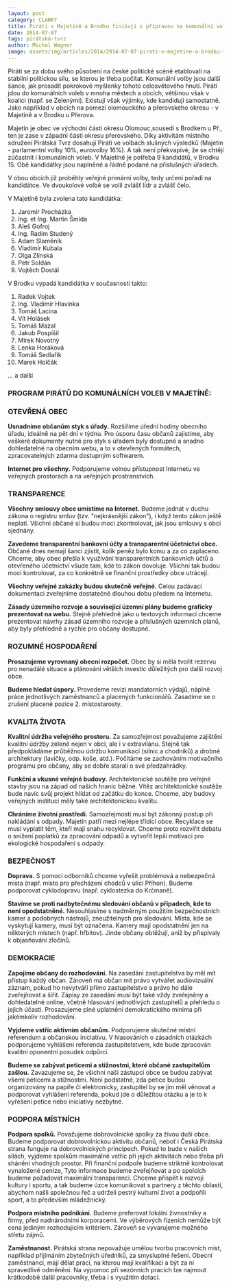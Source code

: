 ```yaml
---
layout: post
category: CLANKY
title: Piráti v Majetíně a Brodku finišují s přípravou na komunální volby
date: 2014-07-07
tags: pirátská-tvrz
author: Michal Wagner
image: assets/img/articles/2014/2014-07-07-pirati-v-majetine-a-brodku-finisuji-s-pripravou-na-komunalni-volby.jpg   #751x422 pixelu
---
```

Piráti se za dobu svého působení na české politické scéně etablovali na stabilní politickou sílu, se kterou je třeba počítat. Komunální volby jsou další šance, jak prosadit pokrokové myšlenky tohoto celosvětového hnutí. Piráti jdou do komunálních voleb v mnoha městech a obcích, většinou však v koalici (např. se Zelenými). Existují však výjimky, kde kandidují samostatně. Jako například v obcích na pomezí olomouckého a přerovského okresu - v Majetíně a v Brodku u Přerova.

Majetín je obec ve východní části okresu Olomouc,sousedí s Brodkem u Př., ten je zase v západní části okresu přerovského. Díky aktivitám místního sdružení Pirátská Tvrz dosahují Piráti ve volbách slušných výsledků (Majetín - parlamentní volby 10%, eurovolby 16%). A tak není překvapivé, že se chtějí zúčastnit i komunálních voleb. V Majetíně je potřeba 9 kandidátů, v Brodku 15. Obě kandidátky jsou naplněné a řádně podané na příslušných úřadech.

V obou obcích již proběhly veřejné primární volby, tedy určení pořadí na kandidátce. Ve dvoukolové volbě se volil zvlášť lídr a zvlášť čelo. 

V Majetíně byla zvolena tato kandidátka:

1. Jaromír Procházka
2. Ing. et Ing. Martin Šmída
3. Aleš Gofroj
4. Ing. Radim Studený
5. Adam Slaměník
6. Vladimír Kubala
7. Olga Zlínská
8. Petr Soldán
9. Vojtěch Dostál

V Brodku vypadá kandidátka v současnosti takto:

1. Radek Vojtek
2. Ing. Vladimír Hlavinka
3. Tomáš Lacina
4. Vít Holásek
5. Tomáš Mazal
6. Jakub Pospíšil
7. Mirek Novotný
8. Lenka Horáková
9. Tomáš Sedlařík
10. Marek Holčák

... a další

### PROGRAM PIRÁTŮ DO KOMUNÁLNÍCH VOLEB V MAJETÍNĚ:

### OTEVŘENÁ OBEC

**Usnadníme občanům styk s úřady.** Rozšíříme úřední hodiny obecního úřadu, ideálně na pět dní v týdnu. Pro úsporu času občanů zajistíme, aby veškeré dokumenty nutné pro styk s úřadem byly dostupné a snadno dohledatelné na obecním webu, a to v otevřených formátech, zpracovatelných zdarma dostupným softwarem.

**Internet pro všechny.** Podporujeme volnou přístupnost Internetu ve veřejných prostorách a na veřejných prostranstvích.

### TRANSPARENCE

**Všechny smlouvy obce umístíme na Internet.** Budeme jednat v duchu zákona o registru smluv (tzv. "nejkrásnější zákon"), i když tento zákon ještě neplatí. Všichni občané si budou moci zkontrolovat, jak jsou smlouvy s obcí sjednány.

**Zavedeme transparentní bankovní účty a transparentní účetnictví obce.** Občané dnes nemají šanci zjistit, kolik peněz bylo komu a za co zaplaceno. Chceme, aby obec přešla k využívání transparentních bankovních účtů a otevřeného účetnictví všude tam, kde to zákon dovoluje. Všichni tak budou moci kontrolovat, za co konkrétně se finanční prostředky obce utrácejí.

**Všechny veřejné zakázky budou skutečně veřejné.** Celou zadávací dokumentaci zveřejníme dostatečně dlouhou dobu předem na Internetu.

**Zásady územního rozvoje a související územní plány budeme graficky prezentovat na webu.** Stejně přehledně jako u textových informací chceme prezentovat návrhy zásad územního rozvoje a příslušných územních plánů, aby byly přehledně a rychle pro občany dostupné.

### ROZUMNÉ HOSPODAŘENÍ

**Prosazujeme vyrovnaný obecní rozpočet.** Obec by si měla tvořit rezervu pro nenadálé situace a plánování větších investic důležitých pro další rozvoj obce.

**Budeme hledat úspory.** Provedeme revizi mandatorních výdajů, náplně práce jednotlivých zaměstnanců a placených funkcionářů. Zasadíme se o zrušení placené pozice 2. místostarosty.

### KVALITA ŽIVOTA

**Kvalitní údržba veřejného prostoru.** Za samozřejmost považujeme zajištění kvalitní údržby zeleně nejen v obci, ale i v extravilánu. Stejně tak předpokládáme průběžnou údržbu komunikací (silnic a chodníků) a drobné architektury (lavičky, odp. koše, atd.). Počítáme se zachováním motivačního programu pro občany, aby se dobře starali o své předzahrádky.

**Funkční a vkusné veřejné budovy.** Architektonické soutěže pro veřejné stavby jsou na západ od našich hranic běžné. Vítěz architektonické soutěže bude navíc svůj projekt hlídat od začátku do konce. Chceme, aby budovy veřejných institucí měly také architektonickou kvalitu.

**Chráníme životní prostředí.** Samozřejmostí musí být zákonný postup při nakládání s odpady. Majetín patří mezi nejlépe třídící obce. Recyklace se musí vyplatit těm, kteří mají snahu recyklovat. Chceme proto rozvířit debatu o snížení poplatků za zpracování odpadů a vytvořit lepší motivaci pro ekologické hospodaření s odpady.

### BEZPEČNOST

**Doprava.** S pomocí odborníků chceme vyřešit problémová a nebezpečná místa (např. místo pro přecházení chodců v ulici Příhon). Budeme podporovat cyklodopravu (např. cyklostezka do Krčmaně).

**Stavíme se proti nadbytečnému sledování občanů v případech, kde to není opodstatněné.** Nesouhlasíme s nadměrným použitím bezpečnostních kamer a podobných nástrojů, zneužitelných pro sledování. Místa, kde se vyskytují kamery, musí být označena. Kamery mají opodstatnění jen na některých místech (např. hřbitov). Jinde občany obtěžují, aniž by přispívaly k objasňování zločinů.

### DEMOKRACIE

**Zapojíme občany do rozhodování.** Na zasedání zastupitelstva by měl mít přístup každý občan. Zároveň má občan mít právo vytvářet audiovizuální záznam, pokud ho nevytváří přímo zastupitelstvo a právo ho dále zveřejňovat a šířit. Zápisy ze zasedání musí být také vždy zveřejněny a dohledatelné online, včetně hlasování jednotlivých zastupitelů a přehledu o jejich účasti. Prosazujeme plné uplatnění demokratického minima při jakémkoliv rozhodování.

**Vyjdeme vstříc aktivním občanům.** Podporujeme skutečné místní referendum a občanskou iniciativu. V hlasováních o zásadních otázkách podporujeme vyhlášení referenda zastupitelstvem, kde bude zpracován kvalitní oponentní posudek odpůrci.

**Budeme se zabývat peticemi a stížnostmi, které občané zastupitelům zašlou.** Zavazujeme se, že všichni naši zástupci obce se budou zabývat všemi peticemi a stížnostmi. Není podstatné, zda petice budou organizovány na papíře či elektronicky, zastupitel by se jim měl věnovat a podporovat vyhlášení referenda, pokud jde o důležitou otázku a je to k vyřešení petice nebo iniciativy nezbytné.

### PODPORA MÍSTNÍCH

**Podpora spolků.** Považujeme dobrovolnické spolky za živou duši obce. Budeme podporovat dobrovolnickou aktivitu občanů, neboť i Česká Pirátská strana funguje na dobrovolnických principech. Pokud to bude v našich silách, vyjdeme spolkům maximálně vstříc při jejich aktivitách nebo třeba při shánění vhodných prostor. Při finanční podpoře budeme striktně kontrolovat vynaložené peníze, Tyto informace budeme zveřejňovat a po spolcích budeme požadovat maximální transparenci. Chceme přispět k rozvoji kultury i sportu, a tak budeme úzce komunikovat s partnery z těchto oblastí, abychom našli společnou řeč a udrželi pestrý kulturní život a podpořili sport, a to především mládežnický.

**Podpora místního podnikání.** Budeme preferovat lokální živnostníky a firmy, před nadnárodními korporacemi. Ve výběrových řízeních nemůže být cena jediným rozhodujícím kritériem. Zároveň se vyvarujeme možného střetu zájmů.

**Zaměstnanost.** Pirátská strana nepovažuje umělou tvorbu pracovních míst, například přijímáním zbytečných úředníků, za smysluplné řešení. Obecní zaměstnanci, mají dělat práci, na kterou mají kvalifikaci a být za ni spravedlivě odměněni. Na výpomoc při sezónních pracích lze najmout krátkodobě další pracovníky, třeba i s využitím dotací.

